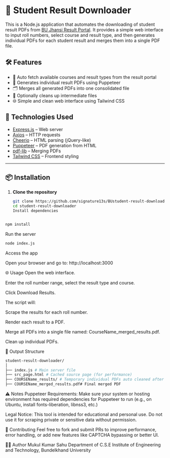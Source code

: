 # 📄 Student Result Downloader

This is a Node.js application that automates the downloading of student result PDFs from [BU Jhansi Result Portal](https://exam.bujhansi.ac.in/frmViewCampusCurrentResult.aspx). It provides a simple web interface to input roll numbers, select course and result type, and then generates individual PDFs for each student result and merges them into a single PDF file.

## 🛠 Features

- 🔎 Auto fetch available courses and result types from the result portal
- 🧾 Generates individual result PDFs using Puppeteer
- 🗂 Merges all generated PDFs into one consolidated file
- 🧼 Optionally cleans up intermediate files
- 🌐 Simple and clean web interface using Tailwind CSS

## 🚀 Technologies Used

- [Express.js](https://expressjs.com/) – Web server
- [Axios](https://axios-http.com/) – HTTP requests
- [Cheerio](https://cheerio.js.org/) – HTML parsing (jQuery-like)
- [Puppeteer](https://pptr.dev/) – PDF generation from HTML
- [pdf-lib](https://pdf-lib.js.org/) – Merging PDFs
- [Tailwind CSS](https://tailwindcss.com/) – Frontend styling

---

## 📦 Installation

1. **Clone the repository**
   ```bash
   git clone https://github.com/signature13s/BUstudent-result-downloader.git
   cd student-result-downloader
   Install dependencies
   ```

```bash

npm install
```

Run the server

```bash
node index.js
```

Access the app

Open your browser and go to: http://localhost:3000

🌐 Usage
Open the web interface.

Enter the roll number range, select the result type and course.

Click Download Results.

The script will:

Scrape the results for each roll number.

Render each result to a PDF.

Merge all PDFs into a single file named: CourseName_merged_results.pdf.

Clean up individual PDFs.

📁 Output Structure

```bash
student-result-downloader/
│
├── index.js # Main server file
├── src_page.html # Cached source page (for performance)
├── COURSEName_results/ # Temporary individual PDFs auto cleaned after creation of merged pdf
├── COURSEName_merged_results.pdf# Final merged PDF
```

⚠️ Notes
Puppeteer Requirements:
Make sure your system or hosting environment has required dependencies for Puppeteer to run (e.g., on Ubuntu, install fonts-liberation, libnss3, etc.)

Legal Notice:
This tool is intended for educational and personal use. Do not use it for scraping private or sensitive data without permission.

🤝 Contributing
Feel free to fork and submit PRs to improve performance, error handling, or add new features like CAPTCHA bypassing or better UI.

👨‍💻 Author
Mukul Kumar Sahu
Department of C.S.E
Institute of Engineering and Technology, Bundelkhand University
